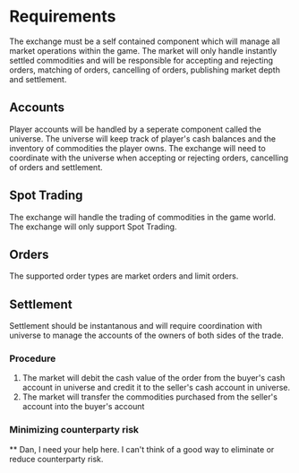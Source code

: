 # Requirements
The exchange must be a self contained component which will manage all market operations within the game. The market will only handle instantly settled commodities and will be responsible for accepting and rejecting orders, matching of orders, cancelling of orders, publishing market depth and settlement.

## Accounts
Player accounts will be handled by a seperate component called the universe. The universe will keep track of player's cash balances and the inventory of commodities the player owns. The exchange will need to coordinate with the universe when accepting or rejecting orders, cancelling of orders and settlement.

## Spot Trading
The exchange will handle the trading of commodities in the game world. The exchange will only support Spot Trading. 

## Orders
The supported order types are market orders and limit orders.

## Settlement
Settlement should be instantanous and will require coordination with universe to manage the accounts of the owners of both sides of the trade.

### Procedure 
1. The market will debit the cash value of the order from the buyer's cash account in universe and credit it to the seller's cash account in universe.
2. The market will transfer the commodities purchased from the seller's account into the buyer's account 

### Minimizing counterparty risk
** Dan, I need your help here. I can't think of a good way to eliminate or reduce counterparty risk.
